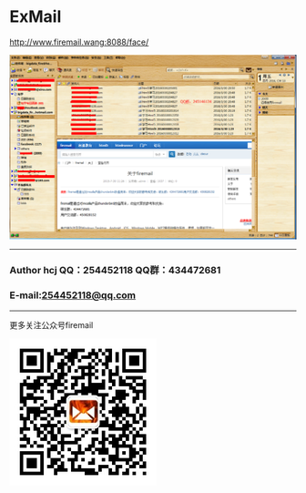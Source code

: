 # ExMail


http://www.firemail.wang:8088/face/

![邮件客户端 firemail](https://github.com/hechengjin/ExMail/blob/master/firemail.png)


****
### Author hcj QQ：254452118 QQ群：434472681
### E-mail:254452118@qq.com
****

更多关注公众号firemail

![firemail](https://github.com/hechengjin/ecmos/blob/master/screenshot/qrcode_firemail_258.jpg)
